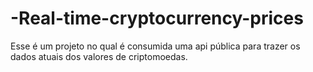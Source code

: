 # -Real-time-cryptocurrency-prices
Esse é um projeto no qual é consumida uma api pública para trazer os dados atuais dos valores de criptomoedas.
